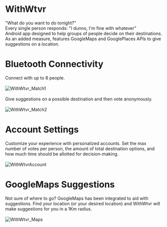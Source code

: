 # WithWtvr
"What do you want to do tonight?" <br>
Every single person responds: "I dunno, I'm fine with whatever" <br>
Android app designed to help groups of people decide on their destinations. As an added measure, features GoogleMaps and GooglePlaces APIs to give suggestions on a location.


# Bluetooth Connectivity
Connect with up to 8 people. <br><br>
![WithWtvr_Match1](https://user-images.githubusercontent.com/51105802/77003326-87c05980-6933-11ea-8b09-523424440d33.gif)<br><br>
Give suggestions on a possible destination and then vote anonymously. <br><br>
![WithWtvr_Match2](https://user-images.githubusercontent.com/51105802/76998818-103afc00-692c-11ea-81a5-bb9a147f374e.gif)

# Account Settings
Customize your experience with personalized accounts. Set the max number of votes per person, the amount of total destination options,
and how much time should be allotted for decision-making. <br><br>
![WithWtvrAccount](https://user-images.githubusercontent.com/51105802/76999211-a96a1280-692c-11ea-9ee0-a3b8eed16d14.gif)<br>

# GoogleMaps Suggestions
Not sure of where to go? GoogleMaps has been integrated to aid with suggestions. Find your location (or your desired location) and
WithWtvr will make suggestions for you in a 1Km radius.<br><br>
![WithWtvr_Maps](https://user-images.githubusercontent.com/51105802/77001314-1fbc4400-6930-11ea-9765-35783af7bb07.gif)


